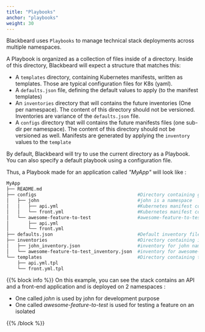 ```yaml
---
title: "Playbooks"
anchor: "playbooks"
weight: 30
---
```


Blackbeard uses `Playbooks` to manage technical stack deployments across multiple namespaces.

A Playbook is organized as a collection of files inside of a directory. Inside of this directory, Blackbeard will expect a structure that matches this:

* A `templates` directory, containing Kubernetes manifests, written as templates. Those are typical configuration files for K8s (yaml).
* A `defaults.json` file, defining the default values to apply (to the manifest templates)
* An `inventories` directory that will contains the future inventories (One per namespace). The content of this directory should not be versioned. Inventories are variance of the `defaults.json` file.
* A `configs` directory that will contains the future manifests files (one sub-dir per namespace). The content of this directory should not be versioned as well. Manifests are generated by applying the `inventory` values to the `template`

By default, Blackbeard will try to use the current directory as a Playbook. You can also specify a default playbook using a configuration file.

Thus, a Playbook made for an application called *"MyApp"* will look like :

```sh
MyApp
├── README.md
├── configs                                     #Directory containing generated manifest for each inventory
│   ├── john                                    #john is a namespace
│   │   ├── api.yml                             #Kubernetes manifest containing deployments and services for the api app.
│   │   └── front.yml                           #Kubernetes manifest containing deployments and services for the front-end app.
│   └── awesome-feature-to-test                 #awesome-feature-to-test is a namespace
│       ├── api.yml
│       └── front.yml
├── defaults.json                               #Default inventory file
├── inventories                                 #Directory containing inventories for each namespace
│   ├── john_inventory.json                     #inventory for john namespace
│   └── awesome-feature-to-test_inventory.json  #inventory for awesome-feature-to-test namespace
└── templates                                   #Directory containing the Kubernetes manifest templates
    ├── api.yml.tpl
    └── front.yml.tpl
```

{{% block info %}}
On this example, you can see the stack contains an API and a front-end application and is deployed on 2 namespaces :

* One called *john* is used by john for development purpose
* One called *awesome-feature-to-test* is used for testing a feature on an isolated

{{% /block %}}